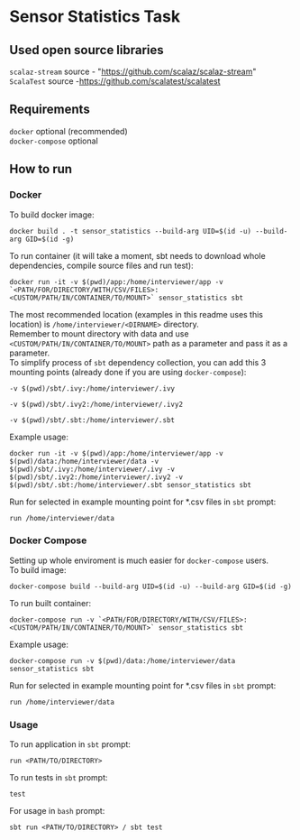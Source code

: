 # Sensor Statistics Task

## Used open source libraries
`scalaz-stream` source - "https://github.com/scalaz/scalaz-stream"  
`ScalaTest` source -https://github.com/scalatest/scalatest

## Requirements 
`docker` optional (recommended)  
`docker-compose` optional

## How to run

### Docker
To build docker image:
```
docker build . -t sensor_statistics --build-arg UID=$(id -u) --build-arg GID=$(id -g)
```
To run container (it will take a moment, sbt needs to download whole dependencies, compile source files and run test):
```
docker run -it -v $(pwd)/app:/home/interviewer/app -v `<PATH/FOR/DIRECTORY/WITH/CSV/FILES>:<CUSTOM/PATH/IN/CONTAINER/TO/MOUNT>` sensor_statistics sbt
```
The most recommended location (examples in this readme uses this location) is `/home/interviewer/<DIRNAME>` directory.  
Remember to mount directory with data and use `<CUSTOM/PATH/IN/CONTAINER/TO/MOUNT>` path as a parameter and pass it as a parameter.  
To simplify process of `sbt` dependency collection, you can add this 3 mounting points (already done if you are using `docker-compose`):
```
-v $(pwd)/sbt/.ivy:/home/interviewer/.ivy
```
```
-v $(pwd)/sbt/.ivy2:/home/interviewer/.ivy2
```
```
-v $(pwd)/sbt/.sbt:/home/interviewer/.sbt
```
Example usage:
```
docker run -it -v $(pwd)/app:/home/interviewer/app -v $(pwd)/data:/home/interviewer/data -v $(pwd)/sbt/.ivy:/home/interviewer/.ivy -v $(pwd)/sbt/.ivy2:/home/interviewer/.ivy2 -v $(pwd)/sbt/.sbt:/home/interviewer/.sbt sensor_statistics sbt
```
Run for selected in example mounting point for *.csv files in `sbt` prompt:
```
run /home/interviewer/data
```

### Docker Compose
Setting up whole enviroment is much easier for `docker-compose` users.  
To build image:
```
docker-compose build --build-arg UID=$(id -u) --build-arg GID=$(id -g)
```
To run built container:
```
docker-compose run -v `<PATH/FOR/DIRECTORY/WITH/CSV/FILES>:<CUSTOM/PATH/IN/CONTAINER/TO/MOUNT>` sensor_statistics sbt
```
Example usage:
```
docker-compose run -v $(pwd)/data:/home/interviewer/data sensor_statistics sbt
```
Run for selected in example mounting point for *.csv files in `sbt` prompt:
```
run /home/interviewer/data
```

### Usage
To run application in `sbt` prompt:
```
run <PATH/TO/DIRECTORY>
```
To run tests in `sbt` prompt:
```
test
```
For usage in `bash` prompt:
```
sbt run <PATH/TO/DIRECTORY> / sbt test
```